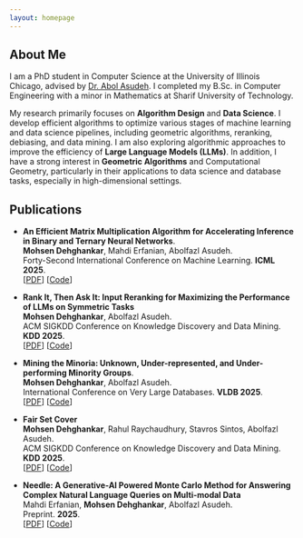```yaml
---
layout: homepage
---
```


## About Me

I am a PhD student in Computer Science at the University of Illinois Chicago, 
advised by [Dr. Abol Asudeh](https://asudeh.github.io/). I completed my B.Sc. in Computer Engineering with a minor in Mathematics at Sharif University of Technology.


<!-- My research is mainly focused on **Algorithm Design** and **Data Science**. 
I design efficient algorithms to optimize various stages of Machine Learning and Data Science pipelines. 
This includes Geometric Algorithms, Reranking, Debiasing, and Data Mining.
I'm also exploring algorithmic solutions to optimize **Large Language Models (LLMs)**.
Beyond this, I'm interested in **Geometric Algorithms** and **Computational Geometry** applied in data science and database tasks, especially when dealing with high dimensions. -->

My research primarily focuses on **Algorithm Design** and **Data Science**. I develop efficient algorithms to optimize various stages of machine learning and data science pipelines, including geometric algorithms, reranking, debiasing, and data mining. I am also exploring algorithmic approaches to improve the efficiency of **Large Language Models (LLMs)**. In addition, I have a strong interest in **Geometric Algorithms** and Computational Geometry, particularly in their applications to data science and database tasks, especially in high-dimensional settings.


<!-- ## Research Interests

- **Computer Vision:** image recognition, image generation, video captioning
- **Machine Learning:** meta-learning, incremental learning, transfer learning

## News

- **[Feb 2020]** Our paper about incremental learning is accepted to [CVPR 2020](http://cvpr2020.thecvf.com/).
- **[Feb 2020]** We will host the [ACM Multimedia Asia 2020](https://mmasia2020.org/) conference in Singapore!
- **[Sep 2019]** Our paper about few-shot learning is accepted to [NeurIPS 2019](https://nips.cc/Conferences/2019).
- **[Mar 2019]** Our paper about few-shot learning is accepted to [CVPR 2019](http://cvpr2019.thecvf.com/).
-->

## Publications

- **An Efficient Matrix Multiplication Algorithm for Accelerating Inference in Binary and Ternary Neural Networks**.
  <br>
  **Mohsen Dehghankar**, Mahdi Erfanian, Abolfazl Asudeh.
  <br>
  Forty-Second International Conference on Machine Learning. **ICML 2025**.
  <br>
  [[PDF](https://arxiv.org/abs/2411.06360)] [[Code](https://github.com/UIC-InDeXLab/RSR)] 
  <!-- <span style="background-color: #FAD02E; color: black; padding: 2px 6px; border-radius: 4px;">Algorithm</span> -->
  <!-- <span style="background-color: #BEE3DB; color: black; padding: 2px 6px; border-radius: 4px;">LLMs</span> -->

- **Rank It, Then Ask It: Input Reranking for Maximizing the Performance of LLMs on Symmetric Tasks**
  <br>
  **Mohsen Dehghankar**, Abolfazl Asudeh.
  <br>
  ACM SIGKDD Conference on Knowledge Discovery and Data Mining. **KDD 2025**.
  <br>
  [[PDF](https://arxiv.org/abs/2412.00546)] [[Code](https://github.com/UIC-InDeXLab/prompt-reranking)]
  <!-- <span style="background-color: #BEE3DB; color: black; padding: 2px 6px; border-radius: 4px;">LLMs</span> -->
  <!-- <span style="background-color: #FAD02E; color: black; padding: 2px 6px; border-radius: 4px;">Algorithm</span> -->

- **Mining the Minoria: Unknown, Under-represented, and Under-performing Minority Groups**.
  <br>
  **Mohsen Dehghankar**, Abolfazl Asudeh.
  <br>
  International Conference on Very Large Databases. **VLDB 2025**.
  <br>
  [[PDF](https://arxiv.org/abs/2411.04761)] [[Code](https://github.com/UIC-InDeXLab/Mining_U3Ms)]
  <!-- <span style="background-color: #FFB3BA; color: black; padding: 2px 6px; border-radius: 4px;">Data Science</span> -->
  <!-- <span style="background-color: #FFDAC1; color: black; padding: 2px 6px; border-radius: 4px;">Computational Geometry</span> -->


- **Fair Set Cover**
  <br>
  **Mohsen Dehghankar**, Rahul Raychaudhury, Stavros Sintos, Abolfazl Asudeh.
  <br>
  ACM SIGKDD Conference on Knowledge Discovery and Data Mining. **KDD 2025**.
  <br>
  [[PDF](https://arxiv.org/abs/2405.11639)] [[Code](https://github.com/UIC-InDeXLab/fair_set_cover)] 
  <!-- <span style="background-color: #FAD02E; color: black; padding: 2px 6px; border-radius: 4px;">Algorithm</span> -->

- **Needle: A Generative-AI Powered Monte Carlo Method for Answering Complex Natural Language Queries on Multi-modal Data**
  <br>
  Mahdi Erfanian, **Mohsen Dehghankar**, Abolfazl Asudeh.
  <br>
  Preprint. **2025**. 
  <br>
  [[PDF](https://arxiv.org/abs/2412.00639)] [[Code](https://github.com/UIC-InDeXLab/Needle)]
  <!-- <span style="background-color: #FFB3BA; color: black; padding: 2px 6px; border-radius: 4px;">Data Science</span> -->
  <!-- <span style="background-color: #ADD8E6; color: black; padding: 2px 6px; border-radius: 4px;">Multi-modal Datasets</span> -->
  

<!--
## Selected Talks

- **Learning to Self-Train for Semi-Supervised Few-Shot Classification**
  <br>
  NeurIPS Official Meetups
  <br>
  Beijing, China, December 2019 [[Slides](https://people.mpi-inf.mpg.de/~yaliu/files/learning-to-self-train-slides.pdf)]

- **Multi-Class Incremental Learning**
  <br>
  School of Computer Science and Engineering, Nanyang Technological University
  <br>
  Singapore, July 2019 [[Slides](https://people.mpi-inf.mpg.de/~yaliu/files/multi-class-incremental-learning.pdf)]

- **Meta-Transfer Learning for Few-Shot Learning**
  <br>
  School of Computing, National University of Singapore
  <br>
  Singapore, April 2019 [[Slides](https://people.mpi-inf.mpg.de/~yaliu/files/meta-transfer-learning-slides.pdf)]

## Services

- Co-organizer: [ACM MM Asia 2020](https://mmasia2020.org/).
- Conference Reviewers: [NeurIPS 2020](https://neurips.cc/Conferences/2020), and [CVPR 2020](http://cvpr2020.thecvf.com/).
- Journal Reviewers: [T-PAMI](https://ieeexplore.ieee.org/xpl/RecentIssue.jsp?punumber=34), and [IJCV](https://www.springer.com/journal/11263). -->
